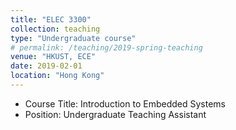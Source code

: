```yaml
---
title: "ELEC 3300"
collection: teaching
type: "Undergraduate course"
# permalink: /teaching/2019-spring-teaching
venue: "HKUST, ECE"
date: 2019-02-01
location: "Hong Kong"
---
```


* Course Title: Introduction to Embedded Systems
* Position: Undergraduate Teaching Assistant